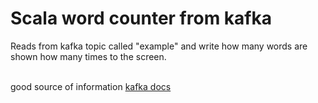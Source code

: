 # Scala word counter from kafka<br>

Reads from kafka topic called "example" and write how many words are shown how many times to the screen.<br><br>

good source of information <a href="https://kafka.apache.org/11/documentation/streams/tutorial" target="_blank">kafka docs</a>